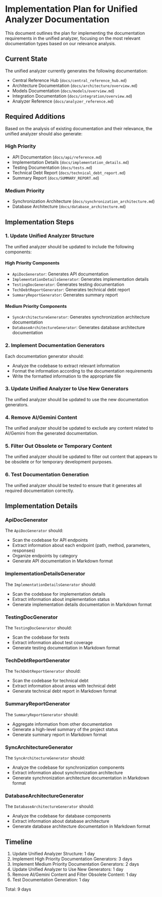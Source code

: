 # Implementation Plan for Unified Analyzer Documentation

This document outlines the plan for implementing the documentation requirements in the unified analyzer, focusing on the most relevant documentation types based on our relevance analysis.

## Current State

The unified analyzer currently generates the following documentation:

- Central Reference Hub (`docs/central_reference_hub.md`)
- Architecture Documentation (`docs/architecture/overview.md`)
- Models Documentation (`docs/models/overview.md`)
- Integration Documentation (`docs/integration/overview.md`)
- Analyzer Reference (`docs/analyzer_reference.md`)

## Required Additions

Based on the analysis of existing documentation and their relevance, the unified analyzer should also generate:

### High Priority
- API Documentation (`docs/api/reference.md`)
- Implementation Details (`docs/implementation_details.md`)
- Testing Documentation (`docs/tests.md`)
- Technical Debt Report (`docs/technical_debt_report.md`)
- Summary Report (`docs/SUMMARY_REPORT.md`)

### Medium Priority
- Synchronization Architecture (`docs/synchronization_architecture.md`)
- Database Architecture (`docs/database_architecture.md`)

## Implementation Steps

### 1. Update Unified Analyzer Structure

The unified analyzer should be updated to include the following components:

#### High Priority Components
- `ApiDocGenerator`: Generates API documentation
- `ImplementationDetailsGenerator`: Generates implementation details
- `TestingDocGenerator`: Generates testing documentation
- `TechDebtReportGenerator`: Generates technical debt report
- `SummaryReportGenerator`: Generates summary report

#### Medium Priority Components
- `SyncArchitectureGenerator`: Generates synchronization architecture documentation
- `DatabaseArchitectureGenerator`: Generates database architecture documentation

### 2. Implement Documentation Generators

Each documentation generator should:

- Analyze the codebase to extract relevant information
- Format the information according to the documentation requirements
- Write the formatted information to the appropriate file

### 3. Update Unified Analyzer to Use New Generators

The unified analyzer should be updated to use the new documentation generators.

### 4. Remove AI/Gemini Content

The unified analyzer should be updated to exclude any content related to AI/Gemini from the generated documentation.

### 5. Filter Out Obsolete or Temporary Content

The unified analyzer should be updated to filter out content that appears to be obsolete or for temporary development purposes.

### 6. Test Documentation Generation

The unified analyzer should be tested to ensure that it generates all required documentation correctly.

## Implementation Details

### ApiDocGenerator

The `ApiDocGenerator` should:

- Scan the codebase for API endpoints
- Extract information about each endpoint (path, method, parameters, responses)
- Organize endpoints by category
- Generate API documentation in Markdown format

### ImplementationDetailsGenerator

The `ImplementationDetailsGenerator` should:

- Scan the codebase for implementation details
- Extract information about implementation status
- Generate implementation details documentation in Markdown format

### TestingDocGenerator

The `TestingDocGenerator` should:

- Scan the codebase for tests
- Extract information about test coverage
- Generate testing documentation in Markdown format

### TechDebtReportGenerator

The `TechDebtReportGenerator` should:

- Scan the codebase for technical debt
- Extract information about areas with technical debt
- Generate technical debt report in Markdown format

### SummaryReportGenerator

The `SummaryReportGenerator` should:

- Aggregate information from other documentation
- Generate a high-level summary of the project status
- Generate summary report in Markdown format

### SyncArchitectureGenerator

The `SyncArchitectureGenerator` should:

- Analyze the codebase for synchronization components
- Extract information about synchronization architecture
- Generate synchronization architecture documentation in Markdown format

### DatabaseArchitectureGenerator

The `DatabaseArchitectureGenerator` should:

- Analyze the codebase for database components
- Extract information about database architecture
- Generate database architecture documentation in Markdown format

## Timeline

1. Update Unified Analyzer Structure: 1 day
2. Implement High Priority Documentation Generators: 3 days
3. Implement Medium Priority Documentation Generators: 2 days
4. Update Unified Analyzer to Use New Generators: 1 day
5. Remove AI/Gemini Content and Filter Obsolete Content: 1 day
6. Test Documentation Generation: 1 day

Total: 9 days
